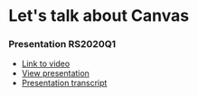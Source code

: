 # Let's talk about Canvas

### Presentation RS2020Q1

 - [Link to video](https://www.youtube.com/)
 - [View presentation](https://kotiknalune.github.io/lets-talk-canvas/)
 - [Presentation transcript](https://kotiknalune.github.io/lets-talk-canvas/transcript)
